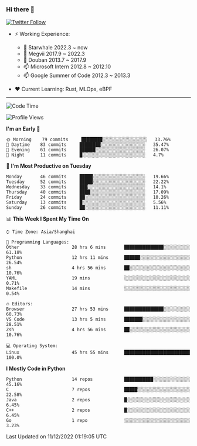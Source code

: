 ### Hi there 👋

[![Twitter Follow](https://img.shields.io/twitter/follow/tianweidut?style=social)](https://twitter.com/tianweidut)

- ⚡ Working Experience:
  - 🔭 Starwhale 2022.3 ~ now
  - 🌱 Megvii 2017.9 ~ 2022.3
  - 🌱 Douban 2013.7 ~ 2017.9
  - 📫 Microsoft Intern 2012.8 ~ 2012.10
  - 📫 Google Summer of Code 2012.3 ~ 2013.3

- ❤️ Current Learning: Rust, MLOps, eBPF

---
<!--START_SECTION:waka-->
![Code Time](http://img.shields.io/badge/Code%20Time-3%2C509%20hrs%2018%20mins-blue)

![Profile Views](http://img.shields.io/badge/Profile%20Views-0-blue)

**I'm an Early 🐤** 

```text
🌞 Morning    79 commits     ████████░░░░░░░░░░░░░░░░░   33.76% 
🌆 Daytime    83 commits     ████████░░░░░░░░░░░░░░░░░   35.47% 
🌃 Evening    61 commits     ██████░░░░░░░░░░░░░░░░░░░   26.07% 
🌙 Night      11 commits     █░░░░░░░░░░░░░░░░░░░░░░░░   4.7%

```
📅 **I'm Most Productive on Tuesday** 

```text
Monday       46 commits     █████░░░░░░░░░░░░░░░░░░░░   19.66% 
Tuesday      52 commits     █████░░░░░░░░░░░░░░░░░░░░   22.22% 
Wednesday    33 commits     ███░░░░░░░░░░░░░░░░░░░░░░   14.1% 
Thursday     40 commits     ████░░░░░░░░░░░░░░░░░░░░░   17.09% 
Friday       24 commits     ██░░░░░░░░░░░░░░░░░░░░░░░   10.26% 
Saturday     13 commits     █░░░░░░░░░░░░░░░░░░░░░░░░   5.56% 
Sunday       26 commits     ██░░░░░░░░░░░░░░░░░░░░░░░   11.11%

```


📊 **This Week I Spent My Time On** 

```text
⌚︎ Time Zone: Asia/Shanghai

💬 Programming Languages: 
Other                    28 hrs 6 mins       ███████████████░░░░░░░░░░   61.18% 
Python                   12 hrs 11 mins      ██████░░░░░░░░░░░░░░░░░░░   26.54% 
sh                       4 hrs 56 mins       ██░░░░░░░░░░░░░░░░░░░░░░░   10.76% 
YAML                     19 mins             ░░░░░░░░░░░░░░░░░░░░░░░░░   0.71% 
Makefile                 14 mins             ░░░░░░░░░░░░░░░░░░░░░░░░░   0.54%

🔥 Editors: 
Browser                  27 hrs 53 mins      ███████████████░░░░░░░░░░   60.73% 
VS Code                  13 hrs 5 mins       ███████░░░░░░░░░░░░░░░░░░   28.51% 
Zsh                      4 hrs 56 mins       ██░░░░░░░░░░░░░░░░░░░░░░░   10.76%

💻 Operating System: 
Linux                    45 hrs 55 mins      █████████████████████████   100.0%

```

**I Mostly Code in Python** 

```text
Python                   14 repos            ███████████░░░░░░░░░░░░░░   45.16% 
C                        7 repos             █████░░░░░░░░░░░░░░░░░░░░   22.58% 
Java                     2 repos             █░░░░░░░░░░░░░░░░░░░░░░░░   6.45% 
C++                      2 repos             █░░░░░░░░░░░░░░░░░░░░░░░░   6.45% 
Go                       1 repo              ░░░░░░░░░░░░░░░░░░░░░░░░░   3.23%

```



 Last Updated on 11/12/2022 01:19:05 UTC
<!--END_SECTION:waka-->